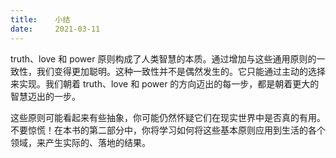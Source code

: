 ```yaml
---
title:    小结
date:     2021-03-11
---
```


truth、love 和 power 原则构成了人类智慧的本质。通过增加与这些通用原则的一致性，我们变得更加聪明。这种一致性并不是偶然发生的。它只能通过主动的选择来实现。我们朝着 truth、love 和 power 的方向迈出的每一步，都是朝着更大的智慧迈出的一步。

这些原则可能看起来有些抽象，你可能仍然怀疑它们在现实世界中是否真的有用。不要惊慌！在本书的第二部分中，你将学习如何将这些基本原则应用到生活的各个领域，来产生实际的、落地的结果。